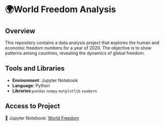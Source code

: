 # 🌍World Freedom Analysis

## Overview
This repository contains a data analysis project that explores the human and economic freedom numbers for a year of 2020. The objective is to show patterns among countries, revealing the dynamics of global freedom.

## Tools and Libraries
- **Environment**: Jupyter Notebook
- **Language**: Python
- **Libraries**:`pandas` `numpy` `matplotlib` `seaborn`

## Access to Project
📍 Jupyter Notebook: [World Freedom](https://github.com/MantasTech/World-Freedom/blob/main/world_freedom_eda.ipynb)
